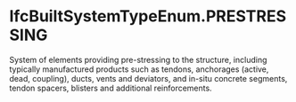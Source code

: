 IfcBuiltSystemTypeEnum.PRESTRESSING
===================================
System of elements providing pre-stressing to the structure, including
typically manufactured products such as tendons, anchorages (active, dead,
coupling), ducts, vents and deviators, and in-situ concrete segments, tendon
spacers, blisters and additional reinforcements.


